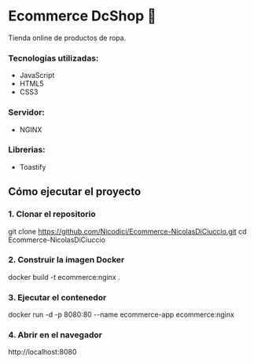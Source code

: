 # **Ecommerce DcShop** 🛒
Tienda online de productos de ropa.

### Tecnologías utilizadas:
- JavaScript
- HTML5
- CSS3

### Servidor:
- NGINX

### Librerias:
- Toastify


## Cómo ejecutar el proyecto
### 1. Clonar el repositorio
git clone https://github.com/Nicodici/Ecommerce-NicolasDiCiuccio.git
cd Ecommerce-NicolasDiCiuccio

### 2. Construir la imagen Docker
docker build -t ecommerce:nginx .

### 3. Ejecutar el contenedor
docker run -d -p 8080:80 --name ecommerce-app ecommerce:nginx

### 4. Abrir en el navegador
http://localhost:8080
